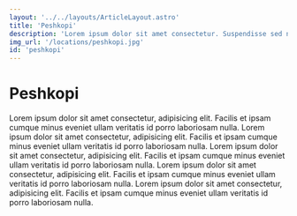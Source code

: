 ```yaml
---
layout: '../../layouts/ArticleLayout.astro'
title: 'Peshkopi'
description: 'Lorem ipsum dolor sit amet consectetur. Suspendisse sed nisi aenean nisl faucibus eget et sit nisl. Mollis ac aliquam neque pretium orci. Risus'
img_url: '/locations/peshkopi.jpg'
id: 'peshkopi'
---
```


# Peshkopi

Lorem ipsum dolor sit amet consectetur, adipisicing elit. Facilis et ipsam cumque minus eveniet ullam veritatis id porro laboriosam nulla.
Lorem ipsum dolor sit amet consectetur, adipisicing elit. Facilis et ipsam cumque minus eveniet ullam veritatis id porro laboriosam nulla.
Lorem ipsum dolor sit amet consectetur, adipisicing elit. Facilis et ipsam cumque minus eveniet ullam veritatis id porro laboriosam nulla.
Lorem ipsum dolor sit amet consectetur, adipisicing elit. Facilis et ipsam cumque minus eveniet ullam veritatis id porro laboriosam nulla.
Lorem ipsum dolor sit amet consectetur, adipisicing elit. Facilis et ipsam cumque minus eveniet ullam veritatis id porro laboriosam nulla.
